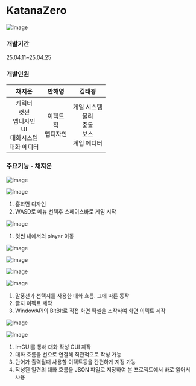# KatanaZero
![Image](https://github.com/user-attachments/assets/d31d4e07-b017-4783-a54e-66265fda1716)
### 개발기간
25.04.11~25.04.25
### 개발인원
|채지운|안해영|김태경|
|:---:|:---:|:---:|
|캐릭터<br>컷씬<br>맵디자인<br>UI<br>대화시스템<br>대화 에디터|이펙트<br>적<br>맵디자인|게임 시스템<br>물리<br>충돌<br>보스<br>게임 에디터|

### 주요기능 - 채지운

![Image](https://github.com/user-attachments/assets/2e027792-7854-4b8c-b480-4fa2ff93b66f)

![Image](https://github.com/user-attachments/assets/f7d36694-2d37-4fe5-a6d5-e4718e4260dc)

1. 홈화면 디자인
2. WASD로 메뉴 선택후 스페이스바로 게임 시작

![Image](https://github.com/user-attachments/assets/74c7e23a-9f3e-46e9-9cba-b2c5af3e231a)

1. 컷씬 내에서의 player 이동

![Image](https://github.com/user-attachments/assets/1b08c789-8647-4284-af8e-1eeab0d698f0)

![Image](https://github.com/user-attachments/assets/0b551b89-d837-4656-aeff-955626ddfd4d)

![Image](https://github.com/user-attachments/assets/02534603-bc62-4f0c-840d-233caa0367a3)

![Image](https://github.com/user-attachments/assets/35ff2d55-ddea-4127-ac5d-f3e9aee785b7)

1. 말풍선과 선택지를 사용한 대화 흐름. 그에 따른 동작
2. 글자 이펙트 제작
3. WindowAPI의 BitBlt로 직접 화면 픽셀을 조작하여 화면 이펙트 제작

![Image](https://github.com/user-attachments/assets/16061811-e52a-41ac-be0f-349114930c56)

![Image](https://github.com/user-attachments/assets/13d093b6-6b03-4e6c-bd64-53c2be975444)

1. ImGUI를 통해 대화 작성 GUI 제작
2. 대화 흐름을 선으로 연결해 직관적으로 작성 가능
3. 단어가 출력될때 사용할 이펙트등을 간편하게 지정 가능
4. 작성된 일련의 대화 흐름을 JSON 파일로 저장하여 본 프로젝트에서 바로 읽어서 사용
